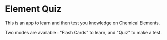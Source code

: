 # Element Quiz

This is an app to learn and then test you knowledge on Chemical Elements.

Two modes are available : "Flash Cards" to learn, and "Quiz" to make a test.
